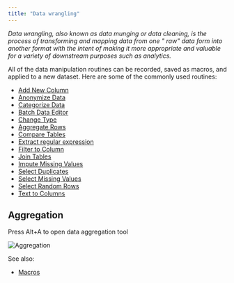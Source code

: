 ```yaml
---
title: "Data wrangling"
---
```


_Data wrangling, also known as data munging or data cleaning, is the process of transforming and mapping data from one "
raw" data form into another format with the intent of making it more appropriate and valuable for a variety of
downstream purposes such as analytics._

All of the data manipulation routines can be recorded, saved as macros, and applied to a new dataset. Here are some of
the commonly used routines:

* [Add New Column](add-new-column.md)
* [Anonymize Data](anonymize-data.md)
* [Categorize Data](categorize-data.md)
* [Batch Data Editor](batch-edit.md)
* [Change Type](change-column-type.md)
* [Aggregate Rows](aggregate-rows.md)
* [Compare Tables](compare-tables.md)
* [Extract regular expression](extract-regexp.md)
* [Filter to Column](filter-to-column.md)
* [Join Tables](join-tables.md)
* [Impute Missing Values](missing-values-imputation.md)
* [Select Duplicates](select-duplicates.md)
* [Select Missing Values](select-missing-values.md)
* [Select Random Rows](select-random-rows.md)
* [Text to Columns](text-to-columns.md)

## Aggregation

Press Alt+A to open data aggregation tool

![Aggregation](../uploads/gifs/aggregate.gif "Aggregation")

See also:

* [Macros](../datagrok/navigation/navigation.md#console)
